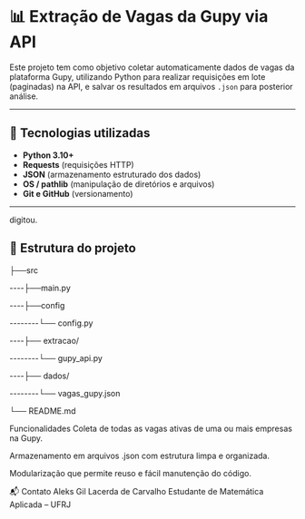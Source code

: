 # 📊 Extração de Vagas da Gupy via API

Este projeto tem como objetivo coletar automaticamente dados de vagas da plataforma Gupy, utilizando Python para realizar requisições em lote (paginadas) na API, e salvar os resultados em arquivos `.json` para posterior análise.

---

## 🔧 Tecnologias utilizadas

- **Python 3.10+**
- **Requests** (requisições HTTP)
- **JSON** (armazenamento estruturado dos dados)
- **OS / pathlib** (manipulação de diretórios e arquivos)
- **Git e GitHub** (versionamento)

---

digitou.
## 🧱 Estrutura do projeto



├──src

----├──main.py

----├──config

--------└──  config.py 

----├── extracao/ 

--------└── gupy_api.py 

----├── dados/ 

--------└── vagas_gupy.json 

└── README.md 




 Funcionalidades
Coleta de todas as vagas ativas de uma ou mais empresas na Gupy.

Armazenamento em arquivos .json com estrutura limpa e organizada.

Modularização que permite reuso e fácil manutenção do código.



📬 Contato
Aleks Gil Lacerda de Carvalho
Estudante de Matemática Aplicada – UFRJ
